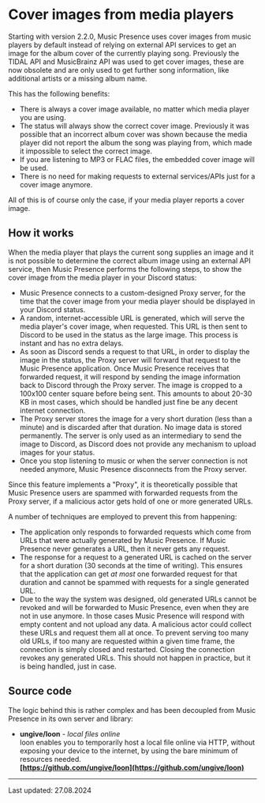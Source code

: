# Cover images from media players

Starting with version 2.2.0,
Music Presence uses cover images from music players by default
instead of relying on external API services to get an image for the album cover
of the currently playing song.
Previously the TIDAL API and MusicBrainz API was used to get cover images,
these are now obsolete and are only used to get further song information,
like additional artists or a missing album name.

This has the following benefits:

- There is always a cover image available,
  no matter which media player you are using.
- The status will always show the correct cover image.
  Previously it was possible that an incorrect album cover was shown
  because the media player did not report the album the song was playing from,
  which made it impossible to select the correct image.
- If you are listening to MP3 or FLAC files,
  the embedded cover image will be used.
- There is no need for making requests to external services/APIs
  just for a cover image anymore.

All of this is of course only the case,
if your media player reports a cover image.

## How it works

When the media player that plays the current song supplies an image
and it is not possible to determine the correct album image
using an external API service,
then Music Presence performs the following steps,
to show the cover image from the media player in your Discord status:

- Music Presence connects to a custom-designed Proxy server,
  for the time that the cover image from your media player
  should be displayed in your Discord status.
- A random, internet-accessible URL is generated,
  which will serve the media player's cover image, when requested.
  This URL is then sent to Discord to be used in the status as the large image.
  This process is instant and has no extra delays.
- As soon as Discord sends a request to that URL,
  in order to display the image in the status,
  the Proxy server will forward that request to the Music Presence application.
  Once Music Presence receives that forwarded request,
  it will respond by sending the image information
  back to Discord through the Proxy server.
  The image is cropped to a 100x100 center square before being sent.
  This amounts to about 20-30 KB in most cases,
  which should be handled just fine be any decent internet connection.
- The Proxy server stores the image
  for a very short duration (less than a minute)
  and is discarded after that duration.
  No image data is stored permanently.
  The server is only used as an intermediary to send the image to Discord,
  as Discord does not provide any mechanism to upload images for your status.
- Once you stop listening to music
  or when the server connection is not needed anymore,
  Music Presence disconnects from the Proxy server.

Since this feature implements a "Proxy",
it is theoretically possible that Music Presence users
are spammed with forwarded requests from the Proxy server,
if a malicious actor gets hold of one or more generated URLs.

A number of techniques are employed to prevent this from happening:

- The application only responds to forwarded requests
  which come from URLs that were actually generated by Music Presence.
  If Music Presence never generates a URL, then it never gets any request.
- The response for a request to a generated URL is cached on the server
  for a short duration (30 seconds at the time of writing).
  This ensures that the application can get *at most*
  one forwarded request for that duration
  and cannot be spammed with requests for a single generated URL.
- Due to the way the system was designed,
  old generated URLs cannot be revoked and will be forwarded to Music Presence,
  even when they are not in use anymore.
  In those cases Music Presence will respond with empty content
  and not upload any data.
  A malicious actor could collect these URLs and request them all at once.
  To prevent serving too many old URLs,
  if too many are requested within a given time frame,
  the connection is simply closed and restarted.
  Closing the connection revokes any generated URLs.
  This should not happen in practice,
  but it is being handled, just in case.

## Source code

The logic behind this is rather complex
and has been decoupled from Music Presence in its own server and library:

- **ungive/loon**  - *local files online*  
  loon enables you to temporarily host a local file online via HTTP, without exposing your device to the internet, by using the bare minimum of resources needed.  
  **[https://github.com/ungive/loon](https://github.com/ungive/loon)**

---

Last updated: 27.08.2024
